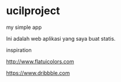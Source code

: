 ucilproject
===========

my simple app


Ini adalah web aplikasi yang saya buat statis.


inspiration 

http://www.flatuicolors.com

https://www.dribbble.com
